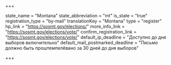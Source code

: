 +++

state_name = "Montana"
state_abbreviation = "mt"
is_state = "true"
registration_type = "by-mail"
translationKey = "Montana"
type = "register"
hp_link = "https://sosmt.gov/elections/"
more_info_link = "https://sosmt.gov/elections/vote/"
confirm_registration_link = "https://sosmt.gov/elections/vote/"
default_ip_deadline = "Доступно до дня выборов включительно"
default_mail_postmarked_deadline = "Письмо должно быть проштемпелёвано за 30 дней до дня выборов"

+++